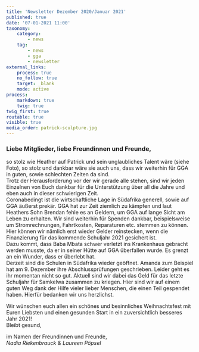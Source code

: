 ```yaml
---
title: 'Newsletter Dezember 2020/Januar 2021'
published: true
date: '07-01-2021 11:00'
taxonomy:
    category:
        - news
    tag:
        - news
        - gga
        - newsletter
external_links:
    process: true
    no_follow: true
    target: _blank
    mode: active
process:
    markdown: true
    twig: true
twig_first: true
routable: true
visible: true
media_order: patrick-sculpture.jpg
---
```


### Liebe Mitglieder, liebe Freundinnen und Freunde,   

so stolz wie Heather auf Patrick und sein unglaubliches Talent wäre (siehe Foto), so stolz und dankbar wäre sie auch uns, dass wir weiterhin für GGA in guten, sowie schlechten Zeiten da sind.   
Trotz der Herausforderung vor der wir gerade alle stehen, sind wir jeden Einzelnen von Euch dankbar für die Unterstützung über all die Jahre und eben auch in dieser schwierigen Zeit.   
Coronabedingt ist die wirtschaftliche Lage in Südafrika generell, sowie auf GGA äußerst prekär. GGA hat zur Zeit ziemlich zu kämpfen und laut Heathers Sohn Brendan fehle es an Geldern, um GGA auf lange Sicht am Leben zu erhalten. Wir sind weiterhin für Spenden dankbar, beispielsweise um Stromrechnungen, Fahrtkosten, Reparaturen etc. stemmen zu können. Hier können wir nämlich erst wieder Gelder reinstecken, wenn die Finanzierung für das kommende Schuljahr 2021 gesichert ist.   
Dazu kommt, dass Baba Mbata schwer verletzt ins Krankenhaus gebracht werden musste, da er in seiner Hütte auf GGA überfallen wurde. Es grenzt an ein
Wunder, dass er überlebt hat.   
Derzeit sind die Schulen in Südafrika wieder geöffnet. Amanda zum Beispiel hat am 9. Dezember ihre Abschlussprüfungen geschrieben. Leider geht es ihr momentan nicht so gut. Aktuell sind wir dabei das Geld für das letzte Schuljahr für Samkelwa zusammen zu kriegen. Hier sind wir auf einem guten Weg dank der Hilfe vieler lieber Menschen, die einen Teil gespendet haben. Hierfür bedanken wir uns herzlichst.   
   
Wir wünschen euch allen ein schönes und besinnliches Weihnachtsfest mit Euren Liebsten und einen gesunden Start in ein zuversichtlich besseres Jahr 2021!   
Bleibt gesund,   
   
im Namen der Freundinnen und Freunde,   
_Nadia Riekenbrauck & Laureen Pöpsel_